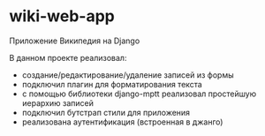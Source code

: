 # wiki-web-app 
Приложение Википедия на Django

В данном проекте реализовал:
- создание/редактирование/удаление записей из формы
- подключил плагин для форматирования текста
- с помощью библиотеки django-mptt реализовал простейшую иерархию записей
- подключил бутстрап стили для приложения
- реализована аутентификация (встроенная в джанго)

